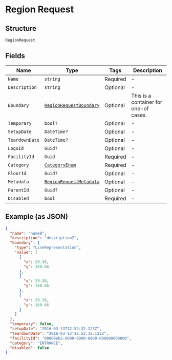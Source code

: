 
# Region Request

## Structure

`RegionRequest`

## Fields

| Name | Type | Tags | Description |
|  --- | --- | --- | --- |
| `Name` | `string` | Required | - |
| `Description` | `string` | Optional | - |
| `Boundary` | [`RegionRequestBoundary`](../../doc/models/containers/region-request-boundary.md) | Optional | This is a container for one-of cases. |
| `Temporary` | `bool?` | Optional | - |
| `SetupDate` | `DateTime?` | Optional | - |
| `TeardownDate` | `DateTime?` | Optional | - |
| `LogoId` | `Guid?` | Optional | - |
| `FacilityId` | `Guid` | Required | - |
| `Category` | [`CategoryEnum`](../../doc/models/category-enum.md) | Required | - |
| `FloorId` | `Guid?` | Optional | - |
| `Metadata` | [`RegionRequestMetadata`](../../doc/models/region-request-metadata.md) | Optional | - |
| `ParentId` | `Guid?` | Optional | - |
| `Disabled` | `bool` | Required | - |

## Example (as JSON)

```json
{
  "name": "name8",
  "description": "description2",
  "boundary": {
    "type": "LineRepresentation",
    "value": [
      {
        "x": 29.38,
        "y": 160.66
      },
      {
        "x": 29.38,
        "y": 160.66
      },
      {
        "x": 29.38,
        "y": 160.66
      }
    ]
  },
  "temporary": false,
  "setupDate": "2016-03-13T12:52:32.123Z",
  "teardownDate": "2016-03-13T12:52:32.123Z",
  "facilityId": "00000eb2-0000-0000-0000-000000000000",
  "category": "ENTRANCE",
  "disabled": false
}
```

